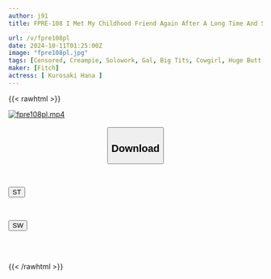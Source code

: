 ```yaml
---
author: j91
title: FPRE-108 I Met My Childhood Friend Again After A Long Time And She Has Grown Into A Big-breasted, Big-assed Black Gal! A Deep, Raw, Temptational Session Where The Two Of Us Squeeze Out All The Virginity In A Cowgirl Position.

url: /v/fpre108pl
date: 2024-10-11T01:25:00Z
image: "fpre108pl.jpg"
tags: [Censored, Creampie, Solowork, Gal, Big Tits, Cowgirl, Huge Butt	]
maker: [Fitch]
actress: [ Kurosaki Hana ]
---
```



{{< rawhtml >}}

<div class="video" data-videoid="M7eYmzgJ3YImbW9">
    <a href="javascript:;">
        <img src="/v/fpre108pl/fpre108pl.jpg" width="WIDTH" height="HEIGHT" alt="fpre108pl.mp4" loading="lazy">
    </a>
</div>

<script type="text/javascript" src="https://j91.asia/asset/on-demand-st.js"></script>

<br>
  <link rel="stylesheet" href="https://j91.asia/asset/bs5.css">
  
  <center>
  <button class="btn btn-primary" type="button" data-bs-toggle="collapse" data-bs-target=".multi-collapse" aria-expanded="false" aria-controls="multiCollapseExample1 multiCollapseExample2"><h2>Download</h2></button></center>
</p>
<div class="row">
  <div class="col">
    <div class="collapse multi-collapse" id="multiCollapseExample1">
      <div class="card card-body">
	      	      <br>
<div class="buttons">  
<p><a href="/v/fpre108pl/st.html" target="_blank"><button class="btn-hover color-3"><i class="fa fa-download"></i> ST</button></a></p></div>
    </div>
  </div>
</div>
  <div class="col">
    <div class="collapse multi-collapse" id="multiCollapseExample2">
      <div class="card card-body">
	      <br>
<div class="buttons">
<p><a href="/v/fpre108pl/sw.html" target="_blank"><button class="btn-hover color-2"><i class="fa fa-download"></i> SW</button></a></p></div>
<br><br>
      </div>
    </div>
  </div>
</div>

{{< /rawhtml >}}